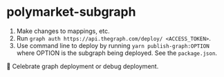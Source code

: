 # polymarket-subgraph

1. Make changes to mappings, etc.
1. Run `graph auth https://api.thegraph.com/deploy/ <ACCESS_TOKEN>`. 
1. Use command line to deploy by running `yarn publish-graph:OPTION` where OPTION is the subgraph being deployed. See the `package.json`.

:tada: Celebrate graph deployment or debug deployment.
